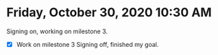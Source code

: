 # Friday, October 30, 2020 10:30 AM
Signing on, working on milestone 3.
- [X] Work on milestone 3
Signing off, finished my goal. 